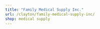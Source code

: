 ```yaml
---
title: "Family Medical Supply Inc."
url: /clayton/family-medical-supply-inc/
shop: medical supply
---
```

